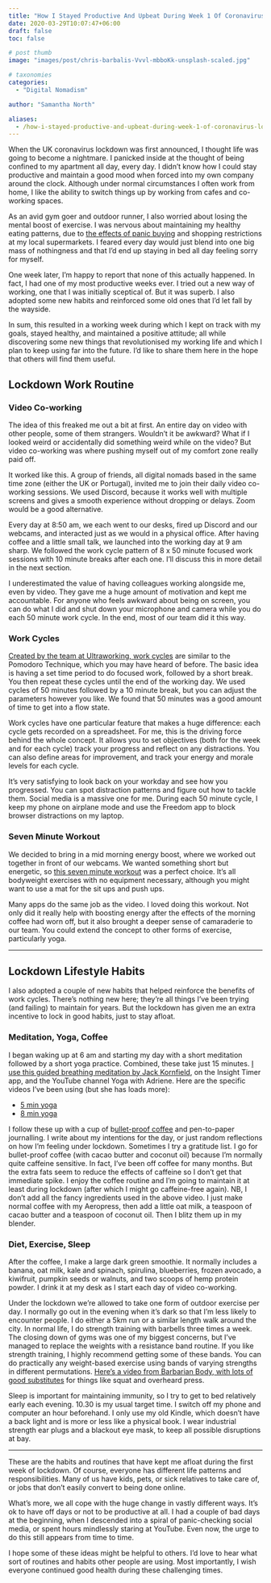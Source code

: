 ```yaml
---
title: "How I Stayed Productive And Upbeat During Week 1 Of Coronavirus Lockdown"
date: 2020-03-29T10:07:47+06:00
draft: false
toc: false

# post thumb
image: "images/post/chris-barbalis-Vvvl-mbboKk-unsplash-scaled.jpg"

# taxonomies
categories:
  - "Digital Nomadism"

author: "Samantha North"

aliases:
  - /how-i-stayed-productive-and-upbeat-during-week-1-of-coronavirus-lockdown/
---
```


When the UK coronavirus lockdown was first announced, I thought life was going to become a nightmare. I panicked inside at the thought of being confined to my apartment all day, every day. I didn’t know how I could stay productive and maintain a good mood when forced into my own company around the clock. Although under normal circumstances I often work from home, I like the ability to switch things up by working from cafes and co-working spaces.

As an avid gym goer and outdoor runner, I also worried about losing the mental boost of exercise. I was nervous about maintaining my healthy eating patterns, due to [the effects of panic buying](https://www.ft.com/content/737a9a24-68ea-11ea-a3c9-1fe6fedcca75) and shopping restrictions at my local supermarkets. I feared every day would just blend into one big mass of nothingness and that I’d end up staying in bed all day feeling sorry for myself.

One week later, I’m happy to report that none of this actually happened. In fact, I had one of my most productive weeks ever. I tried out a new way of working, one that I was initially sceptical of. But it was superb. I also adopted some new habits and reinforced some old ones that I’d let fall by the wayside.

In sum, this resulted in a working week during which I kept on track with my goals, stayed healthy, and maintained a positive attitude; all while discovering some new things that revolutionised my working life and which I plan to keep using far into the future. I’d like to share them here in the hope that others will find them useful.

## Lockdown Work Routine
### Video Co-working 

The idea of this freaked me out a bit at first. An entire day on video with other people, some of them strangers. Wouldn’t it be awkward? What if I looked weird or accidentally did something weird while on the video? But video co-working was where pushing myself out of my comfort zone really paid off. 

It worked like this. A group of friends, all digital nomads based in the same time zone (either the UK or Portugal), invited me to join their daily video co-working sessions. We used Discord, because it works well with multiple screens and gives a smooth experience without dropping or delays. Zoom would be a good alternative.

Every day at 8:50 am, we each went to our desks, fired up Discord and our webcams, and interacted just as we would in a physical office. After having coffee and a little small talk, we launched into the working day at 9 am sharp. We followed the work cycle pattern of 8 x 50 minute focused work sessions with 10 minute breaks after each one. I’ll discuss this in more detail in the next section.

I underestimated the value of having colleagues working alongside me, even by video. They gave me a huge amount of motivation and kept me accountable. For anyone who feels awkward about being on screen, you can do what I did and shut down your microphone and camera while you do each 50 minute work cycle. In the end, most of our team did it this way.

### Work Cycles

[Created by the team at Ultraworking, work cycles](https://www.ultraworking.com/cycles) are similar to the Pomodoro Technique, which you may have heard of before. The basic idea is having a set time period to do focused work, followed by a short break. You then repeat these cycles until the end of the working day. We used cycles of 50 minutes followed by a 10 minute break, but you can adjust the parameters however you like. We found that 50 minutes was a good amount of time to get into a flow state.

Work cycles have one particular feature that makes a huge difference: each cycle gets recorded on a spreadsheet. For me, this is the driving force behind the whole concept. It allows you to set objectives (both for the week and for each cycle) track your progress and reflect on any distractions. You can also define areas for improvement, and track your energy and morale levels for each cycle.

It’s very satisfying to look back on your workday and see how you progressed. You can spot distraction patterns and figure out how to tackle them. Social media is a massive one for me. During each 50 minute cycle, I keep my phone on airplane mode and use the Freedom app to block browser distractions on my laptop.

### Seven Minute Workout

We decided to bring in a mid morning energy boost, where we worked out together in front of our webcams. We wanted something short but energetic, so [this seven minute workout](https://www.youtube.com/watch?v=Q1WlPfr-13s) was a perfect choice. It’s all bodyweight exercises with no equipment necessary, although you might want to use a mat for the sit ups and push ups.

Many apps do the same job as the video. I loved doing this workout. Not only did it really help with boosting energy after the effects of the morning coffee had worn off, but it also brought a deeper sense of camaraderie to our team. You could extend the concept to other forms of exercise, particularly yoga.

----

## Lockdown Lifestyle Habits
I also adopted a couple of new habits that helped reinforce the benefits of work cycles. There’s nothing new here; they’re all things I’ve been trying (and failing) to maintain for years. But the lockdown has given me an extra incentive to lock in good habits, just to stay afloat.

### Meditation, Yoga, Coffee

I began waking up at 6 am and starting my day with a short meditation followed by a short yoga practice. Combined, these take just 15 minutes. [I use this guided breathing meditation by Jack Kornfield](https://insighttimer.com/jackkornfield/guided-meditations/breathing-meditation?utm_source=CopyLink&utm_campaign=app-share&utm_medium=GuidedMeditation&_branch_match_id=755462726195430341), on the Insight Timer app, and the YouTube channel Yoga with Adriene. Here are the specific videos I’ve been using (but she has loads more): 

- [5 min yoga](https://www.youtube.com/watch?v=4C-gxOE0j7s&list=PLui6Eyny-UzwiUzvhM2BjxThodiRWZ2JR)
- [8 min yoga](https://www.youtube.com/watch?v=JOilkvadChg&list=PLui6Eyny-UzwiUzvhM2BjxThodiRWZ2JR&index=11) 

I follow these up with a cup of b[ullet-proof coffee](https://www.bulletproof.com/recipes/bulletproof-diet-recipes/bulletproof-coffee-recipe/) and pen-to-paper journalling. I write about my intentions for the day, or just random reflections on how I’m feeling under lockdown. Sometimes I try a gratitude list. I go for bullet-proof coffee (with cacao butter and coconut oil) because I’m normally quite caffeine sensitive. In fact, I’ve been off coffee for many months. But the extra fats seem to reduce the effects of caffeine so I don’t get that immediate spike. I enjoy the coffee routine and I’m going to maintain it at least during lockdown (after which I might go caffeine-free again). NB, I don’t add all the fancy ingredients used in the above video. I just make normal coffee with my Aeropress, then add a little oat milk, a teaspoon of cacao butter and a teaspoon of coconut oil. Then I blitz them up in my blender.

### Diet, Exercise, Sleep

After the coffee, I make a large dark green smoothie. It normally includes a banana, oat milk, kale and spinach, spirulina, blueberries, frozen avocado, a kiwifruit, pumpkin seeds or walnuts, and two scoops of hemp protein powder. I drink it at my desk as I start each day of video co-working.

Under the lockdown we’re allowed to take one form of outdoor exercise per day. I normally go out in the evening when it’s dark so that I’m less likely to encounter people. I do either a 5km run or a similar length walk around the city. In normal life, I do strength training with barbells three times a week. The closing down of gyms was one of my biggest concerns, but I’ve managed to replace the weights with a resistance band routine. If you like strength training, I highly recommend getting some of these bands. You can do practically any weight-based exercise using bands of varying strengths in different permutations. [Here’s a video from Barbarian Body, with lots of good substitutes](https://www.youtube.com/watch?v=4pknEoBxnzs) for things like squat and overheard press.

Sleep is important for maintaining immunity, so I try to get to bed relatively early each evening. 10.30 is my usual target time. I switch off my phone and computer an hour beforehand. I only use my old Kindle, which doesn’t have a back light and is more or less like a physical book. I wear industrial strength ear plugs and a blackout eye mask, to keep all possible disruptions at bay.

----

These are the habits and routines that have kept me afloat during the first week of lockdown. Of course, everyone has different life patterns and responsibilities. Many of us have kids, pets, or sick relatives to take care of, or jobs that don’t easily convert to being done online.

What’s more, we all cope with the huge change in vastly different ways. It’s ok to have off days or not to be productive at all. I had a couple of bad days at the beginning, when I descended into a spiral of panic-checking social media, or spent hours mindlessly staring at YouTube. Even now, the urge to do this still appears from time to time.

I hope some of these ideas might be helpful to others. I’d love to hear what sort of routines and habits other people are using. Most importantly, I wish everyone continued good health during these challenging times. 